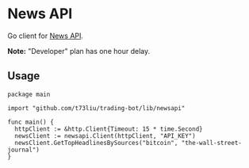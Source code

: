 # News API

Go client for [News API](https://newsapi.org/).

**Note:** "Developer" plan has one hour delay.

## Usage

```golang
package main

import "github.com/t73liu/trading-bot/lib/newsapi"

func main() {
  httpClient := &http.Client{Timeout: 15 * time.Second}
  newsClient := newsapi.Client(httpClient, "API_KEY")
  newsClient.GetTopHeadlinesBySources("bitcoin", "the-wall-street-journal")
}
```
